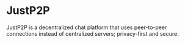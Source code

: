 # JustP2P
JustP2P is a decentralized chat platform that uses peer-to-peer connections instead of centralized servers; privacy-first and secure.
